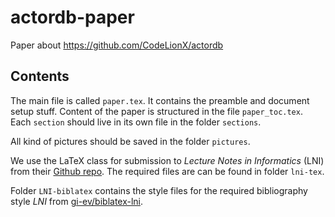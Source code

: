 # actordb-paper
Paper about https://github.com/CodeLionX/actordb

## Contents

The main file is called `paper.tex`.
It contains the preamble and document setup stuff.
Content of the paper is structured in the file `paper_toc.tex`.
Each `section` should live in its own file in the folder `sections`.

All kind of pictures should be saved in the folder `pictures`.

We use the LaTeX class for submission to _Lecture Notes in Informatics_ (LNI) from their
[Github repo](https://github.com/gi-ev/LNI).
The required files are can be found in folder `lni-tex`.

Folder `LNI-biblatex` contains the style files for the required bibliography style _LNI_ from
[gi-ev/biblatex-lni](https://github.com/gi-ev/biblatex-lni).
